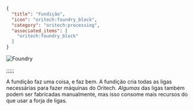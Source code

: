 ```json
{
  "title": "Fundição",
  "icon": "oritech:foundry_block",
  "category": "oritech:processing",
  "associated_items": [
    "oritech:foundry_block"
  ]
}
```

![Foundry](oritech:textures/book/foundry.png,fit)

;;;;;

A fundição faz uma coisa, e faz bem. A fundição cria todas as ligas necessárias para fazer máquinas do Oritech. *Algumas* das ligas também podem ser fabricadas manualmente, mas isso consome mais recursos do que usar a forja de ligas.
